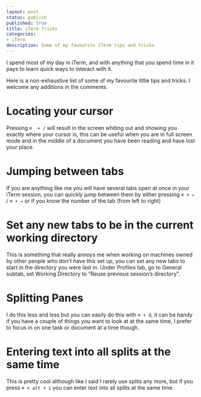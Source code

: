 ```yaml
---
layout: post
status: publish
published: true
title: iTerm Tricks
categories:
- iTerm
description: Some of my favourite iTerm tips and tricks
---
```


I spend most of my day in iTerm, and with anything that you spend time in it pays to learn quick ways to interact with it.

Here is a non-exhaustive list of some of my favourite little tips and tricks. I welcome any additions in the comments.

# Locating your cursor

Pressing `⌘  + /` will result in the screen whiting out and showing you exactly where your cursor is, this can be useful when you are in full screen mode and in the middle of a document you have been reading and have lost your place.

# Jumping between tabs

If you are anything like me you will have several tabs open at once in your iTerm session, you can quickly jump between them by either pressing `⌘ + ←` / `⌘ + →` or if you know the number of the tab (from left to right)

# Set any new tabs to be in the current working directory

This is something that really annoys me when working on machines owned by other people who don't have this set up, you can set any new tabs to start in the directory you were last in. Under Profiles tab, go to General subtab, set Working Directory to “Reuse previous session’s directory”.

# Splitting Panes

I do this less and less but you can easily do this with `⌘ + d`, it can be handy if you have a couple of things you want to look at at the same time, I prefer to focus in on one task or document at a time though.

# Entering text into all splits at the same time

This is pretty cool although like I said I rarely use splits any more, but if you press `⌘ + alt + i` you can enter text into all splits at the same time.
